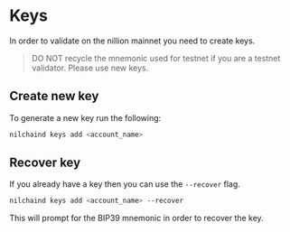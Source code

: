 # Keys

In order to validate on the nillion mainnet you need to create keys.

> DO NOT recycle the mnemonic used for testnet if you are a testnet validator. Please use new keys.

## Create new key

To generate a new key run the following:

```bash
nilchaind keys add <account_name>
```

## Recover key

If you already have a key then you can use the `--recover` flag.

```bash
nilchaind keys add <account_name> --recover
```

This will prompt for the BIP39 mnemonic in order to recover the key.
